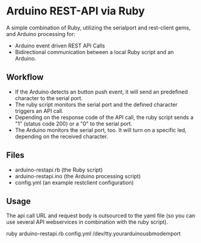 # Arduino REST-API via Ruby

A simple combination of Ruby, utilizing the serialport and rest-client gems, and Arduino processing for:

* Arduino event driven REST API Calls
* Bidirectional communication between a local Ruby script and an Arduino.

## Workflow

* If the Arduino detects an button push event, it will send an predefined character to the serial port.
* The ruby script monitors the serial port and the defined character triggers an API call.
* Depending on the response code of the API call, the ruby script sends a "1" (status code 200) or a "0" to the serial port.
* The Arduino monitors the serial port, too. It will turn on a specific led, depending on the received character.

## Files
* arduino-restapi.rb (the Ruby script)
* arduino-restapi.ino (the Arduino processing script)
* config.yml (an example restclient configuration)

## Usage

The api call URL and request body is outsourced to the yaml file (so you can use several API webservices in combination with the ruby script).

ruby arduino-restapi.rb config.yml /dev/tty.yourarduinousbmodemport



